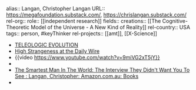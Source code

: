 alias:: Langan, Christopher Langan
URL:: https://megafoundation.substack.com/, https://chrislangan.substack.com/
rel-org::
role:: [[independent research]]
fields::
creations:: [[The Cognitive-Theoretic Model of the Universe - A New Kind of Reality]]
rel-country:: USA
tags:: person, #keyThinker
rel-projects:: [[amt]], [[X-Science]]


- [TELEOLOGIC EVOLUTION](https://megafoundation.substack.com/p/teleologic-evolution)
- [High Strangeness at the Daily Wire](https://chrislangan.substack.com/p/high-strangeness-at-the-daily-wire)
- {{video https://www.youtube.com/watch?v=9miVG2xT5jY}}
-
- [The Smartest Man In The World: The Interview They Didn't Want You To See : Langan, Christopher: Amazon.com.au: Books](https://www.amazon.com.au/dp/1957661003?ref_=mr_referred_us_au_au)
-
